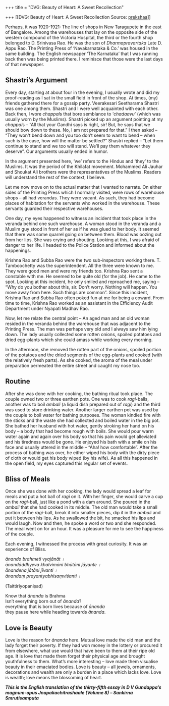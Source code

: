 +++
title = "DVG: Beauty of Heart: A Sweet Recollection"

+++
[[DVG: Beauty of Heart: A Sweet Recollection	Source: [prekshaa](https://www.prekshaa.in/article/dvg-beauty-heart-sweet-recollection)]]







Perhaps, it was 1920-1921: The line of shops in New Taragupete in the east of Bangalore. Among the warehouses that lay on the opposite side of the western compound of the Victoria Hospital, the third or the fourth shop belonged to D. Srinivasa Rao. He was the son of *Dharmapravartaka* Late D. Appu Rao. The Printing Press of ‘Navakarnataka & Co.’ was housed in the same building. The English newspaper ‘The Karnataka’ that I was running back then was being printed there. I reminisce that those were the last days of that newspaper.



## **Shastri’s Argument**

Every day, starting at about four in the evening, I usually wrote and did my proof-reading as I sat in the small field in front of the shop. At times, (my) friends gathered there for a gossip party. Veerakesari Seetharama Shastri was one among them. Shastri and I were well acquainted with each other. Back then, I wore *chappal*s that bore semblance to ‘*chadaavu*’ (which was usually worn by the Muslims). Shastri picked up an argument pointing at my *chappal*s – “All that your Gandhi says is right, sir! But, he says that we should bow down to these. No, I am not prepared for that.” I then asked – “They won't bend down and you too don’t seem to want to bend – when such is the case, how will the matter be settled?” Shastri replied – “Let them continue to stand and we too will stand. We’ll pay them whatever they deserve”. Our arguments usually ended in humor.

In the argument presented here, ‘we’ refers to the Hindus and ‘they’ to the Muslims. It was the period of the Khilafat movement. Mohammed Ali Jauhar and Shoukat Ali brothers were the representatives of the Muslims. Readers will understand the rest of the context, I believe.

Let me now move on to the actual matter that I wanted to narrate. On either sides of the Printing Press which I normally visited, were rows of warehouse shops – all had verandas. They were vacant. As such, they had become places of habitation for the servants who worked in the warehouse. These servants guarded their respective warehouses.

One day, my eyes happened to witness an incident that took place in the veranda behind one such warehouse. A woman stood in the veranda and a Muslim guy stood in front of her as if he was glued to her body. It seemed that there was some quarrel going on between them. Blood was oozing out from her lips. She was crying and shouting. Looking at this, I was afraid of danger to her life. I headed to the Police Station and informed about the happenings.

Krishna Rao and Subba Rao were the two sub-inspectors working there. T. Tamboochetty was the superintendent. All the three were known to me. They were good men and were my friends too. Krishna Rao sent a constable with me. He seemed to be quite old (for the job). He came to the spot. Looking at this incident, he only smiled and reproached me, saying – “Why do you bother about this, sir. Don’t worry. Nothing will happen. You move away from here. Such things are common”. Since this incident, Krishna Rao and Subba Rao often poked fun at me for being a coward. From time to time, Krishna Rao worked as an assistant in the Efficiency Audit Department under Nyapati Madhav Rao.

Now, let me relate the central point – An aged man and an old woman resided in the veranda behind the warehouse that was adjacent to the Printing Press. The man was perhaps very old and I always saw him lying down. The lady usually collected some rotten onions, spoiled potatoes and dried egg-plants which she could amass while working every morning.

In the afternoon, she removed the rotten part of the onions, spoiled portion of the potatoes and the dried segments of the egg-plants and cooked (with the relatively fresh parts). As she cooked, the aroma of the meal under preparation permeated the entire street and caught my nose too.



## **Routine**

After she was done with her cooking, the bathing ritual took place. The couple owned two or three earthen pots. One was to cook *ragi*-balls, another was to boil *ambali* (a liquid dish prepared out of *ragi*) and the third was used to store drinking water. Another larger earthen pot was used by the couple to boil water for bathing purposes. The woman kindled fire with the sticks and the waste she had collected and boiled water in the big pot. She bathed her husband with hot water, gently stroking her hand on his body – a body that had become rough with boils. She would pour warm water again and again over his body so that his pain would get alleviated and his tiredness would be gone. He enjoyed his bath with a smile on his face and usually uttered in the middle – “Aha! how comfortable”. After the process of bathing was over, he either wiped his body with the dirty piece of cloth or would get his body wiped (by his wife). As all this happened in the open field, my eyes captured this regular set of events.



## **Bliss of Meals**

Once she was done with her cooking, the lady would spread a leaf for meals and put a hot ball of *ragi* on it. With her finger, she would carve a cup on the *ragi*-ball, just like a pond with a dam around. She poured in the *ambali* that she had cooked in its middle. The old man would take a small portion of the *ragi*-ball, break it into smaller pieces, dip it in the *ambali* and put it between his lips. As he swallowed the bit, he smacked his lips and would laugh. Now and then, he spoke a word or two and she responded. The meal went on for an hour. It was a pleasure for me to see the happiness of the couple.

Each evening, I witnessed the process with great curiosity. It was an experience of Bliss.



*ānando brahmeti vyajānāt ।  
ānandāddhyeva khalvimāni bhūtāni jāyante ।  
ānandena jātāni jīvanti ।  
ānandaṃ prayantyabhisaṃviśanti ।*

(Taittirīyopaniṣad)

Know that *ānanda* is Brahma  
Isn’t everything born out of *ānanda*?  
everything that is born lives because of *ānanda*  
they pause here while heading towards *ānanda*.

##  **Love is Beauty**

Love is the reason for *ānanda* here. Mutual love made the old man and the lady forget their poverty. If they had won money in the lottery or procured it from elsewhere, what use would that have been to them at their ripe old age. It is love that made them forget their physical age and brought youthfulness to them. What’s more interesting – love made them visualise beauty in their emaciated bodies. Love is beauty – all jewels, ornaments, decorations and wealth are only a burden in a place which lacks love. Love is wealth; love means the blossoming of heart.



***This is the English translation of the thirty-fifth essay in D V Gundappa’s magnum-opus Jnapakachitrashaale (Volume 8) – Sankirna Smrutisamputa***






